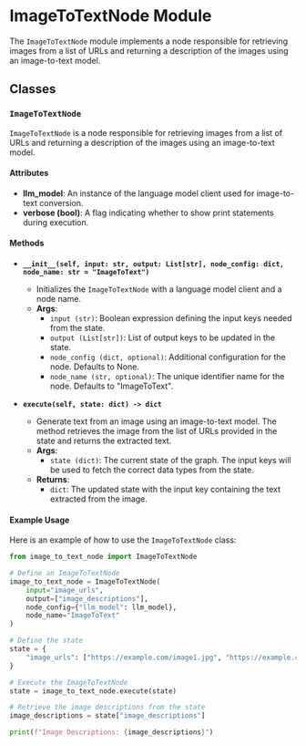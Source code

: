 # ImageToTextNode Module

The `ImageToTextNode` module implements a node responsible for retrieving images from a list of URLs and returning a description of the images using an image-to-text model.

## Classes

### `ImageToTextNode`

`ImageToTextNode` is a node responsible for retrieving images from a list of URLs and returning a description of the images using an image-to-text model.

#### Attributes

- **llm_model**: An instance of the language model client used for image-to-text conversion.
- **verbose (bool)**: A flag indicating whether to show print statements during execution.

#### Methods

- **`__init__(self, input: str, output: List[str], node_config: dict, node_name: str = "ImageToText")`**
  - Initializes the `ImageToTextNode` with a language model client and a node name.
  - **Args**:
    - `input (str)`: Boolean expression defining the input keys needed from the state.
    - `output (List[str])`: List of output keys to be updated in the state.
    - `node_config (dict, optional)`: Additional configuration for the node. Defaults to None.
    - `node_name (str, optional)`: The unique identifier name for the node. Defaults to "ImageToText".

- **`execute(self, state: dict) -> dict`**
  - Generate text from an image using an image-to-text model. The method retrieves the image from the list of URLs provided in the state and returns the extracted text.
  - **Args**:
    - `state (dict)`: The current state of the graph. The input keys will be used to fetch the correct data types from the state.
  - **Returns**:
    - `dict`: The updated state with the input key containing the text extracted from the image.

#### Example Usage

Here is an example of how to use the `ImageToTextNode` class:

```python
from image_to_text_node import ImageToTextNode

# Define an ImageToTextNode
image_to_text_node = ImageToTextNode(
    input="image_urls",
    output=["image_descriptions"],
    node_config={"llm_model": llm_model},
    node_name="ImageToText"
)

# Define the state
state = {
    "image_urls": ["https://example.com/image1.jpg", "https://example.com/image2.jpg"],
}

# Execute the ImageToTextNode
state = image_to_text_node.execute(state)

# Retrieve the image descriptions from the state
image_descriptions = state["image_descriptions"]

print(f"Image Descriptions: {image_descriptions}")
